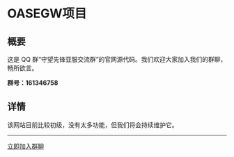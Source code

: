 # OASEGW项目
## 概要

这是 QQ 群“守望先锋亚服交流群”的官网源代码。我们欢迎大家加入我们的群聊，畅所欲言。

**群号：161346758**

## 详情

该网站目前比较初级，没有太多功能，但我们将会持续维护它。

---

[立即加入群聊](https://jq.qq.com/?_wv=1027&k=5ULU3B0)
